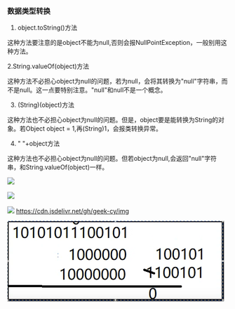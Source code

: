 ### 数据类型转换

1. object.toString()方法

这种方法要注意的是object不能为null,否则会报NullPointException，一般别用这种方法。

2.String.valueOf(object)方法

这种方法不必担心object为null的问题，若为null，会将其转换为"null"字符串，而不是null。这一点要特别注意。"null"和null不是一个概念。

3. (String)(object)方法

这种方法也不必担心object为null的问题。但是，object要是能转换为String的对象。若Object object = 1,再(String)1，会报类转换异常。

4. " "+object方法

这种方法也不必担心object为null的问题。但若object为null,会返回"null"字符串，和String.valueOf(object)一样。

![](https://raw.githubusercontent.com/geek-cy/img/DesignParttern/20210429215803.png)

![](https://cdn.jsdelivr.net/gh/geek-cy/img/DesignParttern/20210429215803.png)

![](https://cdn.jsdelivr.net/gh/geek-cy/img/HTTP/Http流程.png)
https://cdn.jsdelivr.net/gh/geek-cy/img

![](https://raw.githubusercontent.com/geek-cy/img/main/bitwise/cd2zXF.png)